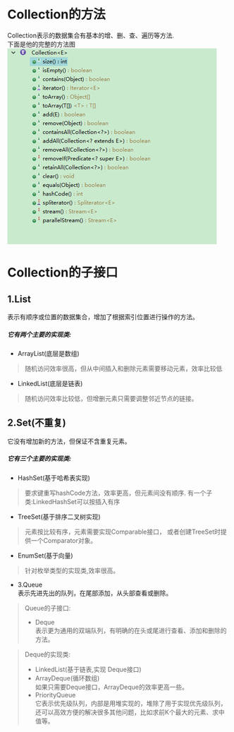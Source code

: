 # Collection的方法
Collection表示的数据集合有基本的增、删、查、遍历等方法.  
下面是他的完整的方法图
![image](../images/Collection接口结构.png)

# Collection的子接口 
 
 
## 1.List

表示有顺序或位置的数据集合，增加了根据索引位置进行操作的方法。
##### 它有两个主要的实现类:
* ArrayList(底层是数组)

> 随机访问效率很高，但从中间插入和删除元素需要移动元素，效率比较低

* LinkedList(底层是链表)

> 随机访问效率比较低，但增删元素只需要调整邻近节点的链接。
   

## 2.Set(不重复)
它没有增加新的方法，但保证不含重复元素。  
##### 它有三个主要的实现类:
* HashSet(基于哈希表实现)

> 要求键重写hashCode方法，效率更高，但元素间没有顺序.
  有一个子类:LinkedHashSet可以按插入有序

* TreeSet(基于排序二叉树实现)

> 元素按比较有序，元素需要实现Comparable接口，
或者创建TreeSet时提供一个Comparator对象。

* EnumSet(基于向量)

> 针对枚举类型的实现类,效率很高。


* 3.Queue  
表示先进先出的队列，在尾部添加，从头部查看或删除。  
> Queue的子接口:
> * Deque  
> 表示更为通用的双端队列，有明确的在头或尾进行查看、添加和删除的方法。  

> Deque的实现类:
> * LinkedList(基于链表,实现 Deque接口)
> * ArrayDeque(循环数组)  
> 如果只需要Deque接口，ArrayDeque的效率更高一些。
> * PriorityQueue  
> 它表示优先级队列，内部是用堆实现的，堆除了用于实现优先级队列，
> 还可以高效方便的解决很多其他问题，比如求前K个最大的元素、求中值等。




